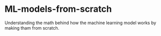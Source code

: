 # ML-models-from-scratch
Understanding the math behind how the machine learning model works by making tham from scratch.
